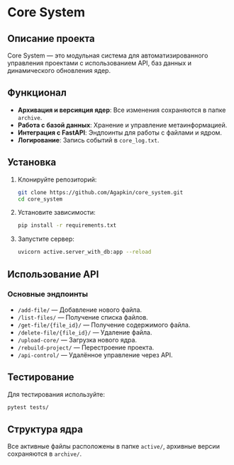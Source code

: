# Core System

## Описание проекта
Core System — это модульная система для автоматизированного управления проектами с использованием API, баз данных и динамического обновления ядер.

## Функционал
- **Архивация и версияция ядер**: Все изменения сохраняются в папке `archive`.
- **Работа с базой данных**: Хранение и управление метаинформацией.
- **Интеграция с FastAPI**: Эндпоинты для работы с файлами и ядром.
- **Логирование**: Запись событий в `core_log.txt`.

## Установка
1. Клонируйте репозиторий:
   ```bash
   git clone https://github.com/Agapkin/core_system.git
   cd core_system
   ```

2. Установите зависимости:
   ```bash
   pip install -r requirements.txt
   ```

3. Запустите сервер:
   ```bash
   uvicorn active.server_with_db:app --reload
   ```

## Использование API
### Основные эндпоинты
- `/add-file/` — Добавление нового файла.
- `/list-files/` — Получение списка файлов.
- `/get-file/{file_id}/` — Получение содержимого файла.
- `/delete-file/{file_id}/` — Удаление файла.
- `/upload-core/` — Загрузка нового ядра.
- `/rebuild-project/` — Перестроение проекта.
- `/api-control/` — Удалённое управление через API.

## Тестирование
Для тестирования используйте:
```bash
pytest tests/
```

## Структура ядра
Все активные файлы расположены в папке `active/`, архивные версии сохраняются в `archive/`.
